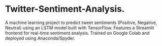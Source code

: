 # Twitter-Sentiment-Analysis.
A machine learning project to predict tweet sentiments (Positive, Negative, Neutral) using an LSTM model built with TensorFlow. Features a Streamlit frontend for real-time sentiment analysis. Trained on Google Colab and deployed using Anaconda/Spyder.
